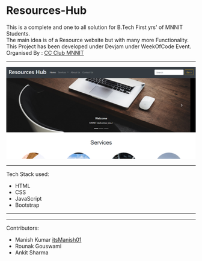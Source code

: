 # Resources-Hub
This is a complete and one to all solution for B.Tech First yrs' of MNNIT Students.<br>
The main idea is of a Resource website but with many more Functionality.<br>
This Project has been developed under Devjam under WeekOfCode Event. 
<br>Organised By : <a href="https://github.com/CC-MNNIT" >CC Club MNNIT</a>
<hr>
<img src="Screenshot 2022-10-14 210857.png">
<hr>
Tech Stack used: <br>
<ul>
<li>HTML</li>
<li>CSS</li>
<li>JavaScript</li>
<li>Bootstrap</li>
</ul>
<hr>

<hr>
Contributors: 
<ul>
  <li>Manish Kumar <a href="https://github.com/itsManish01">itsManish01</a> </li>  
  <li>Rounak Gouswami </li>  
  <li>Ankit Sharma </li>  
</ul>
                
